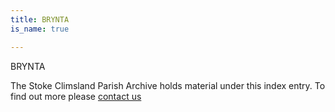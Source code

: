 ```yaml
---
title: BRYNTA
is_name: true

---
```


BRYNTA


The Stoke Climsland Parish Archive holds material under this index entry. To find out more please [contact us](/contact/)
